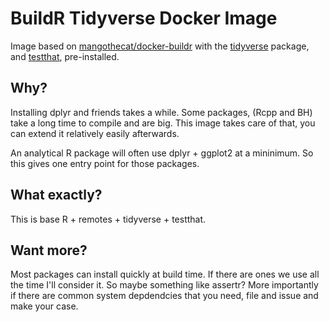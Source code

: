 # BuildR Tidyverse Docker Image

Image based on [mangothecat/docker-buildr](mangothecat/docker-buildr) with the [tidyverse](https://cran.r-project.org/web/packages/tidyverse/index.html) package, and [testthat](https://cran.r-project.org/web/packages/testthat/index.html), pre-installed.


## Why?

Installing dplyr and friends takes a while. Some packages, (Rcpp and BH) take a long time to compile and are big. This image takes care of that, you can extend it relatively easily afterwards.

An analytical R package will often use dplyr + ggplot2 at a mininimum. So this gives one entry point for those packages.

## What exactly?

This is base R + remotes + tidyverse + testthat.

## Want more?

Most packages can install quickly at build time. If there are ones we use all the time I'll consider it. So maybe something like assertr? More importantly if there are common system depdendcies that you need, file and issue and make your case.
